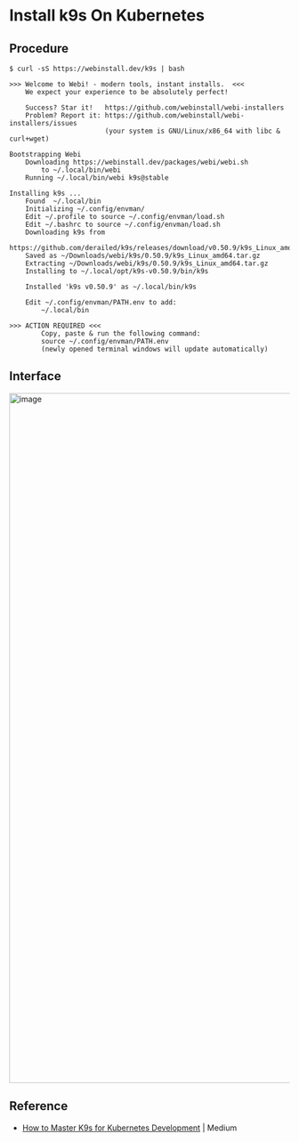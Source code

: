 # Install k9s On Kubernetes

## Procedure
```
$ curl -sS https://webinstall.dev/k9s | bash

>>> Welcome to Webi! - modern tools, instant installs.  <<<
    We expect your experience to be absolutely perfect!

    Success? Star it!   https://github.com/webinstall/webi-installers
    Problem? Report it: https://github.com/webinstall/webi-installers/issues
                        (your system is GNU/Linux/x86_64 with libc & curl+wget)

Bootstrapping Webi
    Downloading https://webinstall.dev/packages/webi/webi.sh
        to ~/.local/bin/webi
    Running ~/.local/bin/webi k9s@stable

Installing k9s ...
    Found  ~/.local/bin
    Initializing ~/.config/envman/
    Edit ~/.profile to source ~/.config/envman/load.sh
    Edit ~/.bashrc to source ~/.config/envman/load.sh
    Downloading k9s from
      https://github.com/derailed/k9s/releases/download/v0.50.9/k9s_Linux_amd64.tar.gz
    Saved as ~/Downloads/webi/k9s/0.50.9/k9s_Linux_amd64.tar.gz
    Extracting ~/Downloads/webi/k9s/0.50.9/k9s_Linux_amd64.tar.gz
    Installing to ~/.local/opt/k9s-v0.50.9/bin/k9s

    Installed 'k9s v0.50.9' as ~/.local/bin/k9s

    Edit ~/.config/envman/PATH.env to add:
        ~/.local/bin

>>> ACTION REQUIRED <<<
        Copy, paste & run the following command:
        source ~/.config/envman/PATH.env
        (newly opened terminal windows will update automatically)
```
## Interface
<img width="2821" height="1240" alt="image" src="https://github.com/user-attachments/assets/a3757fd2-6384-40a7-840c-805acce671d2" />


## Reference
- [How to Master K9s for Kubernetes Development](https://medium.com/@karthidkk123/how-to-master-k9s-for-kubernetes-development-6655adf06788) | Medium

